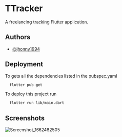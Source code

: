 
# TTracker

A freelancing tracking Flutter application.


## Authors

- [@jhonny1994](https://www.github.com/jhonny1994)


## Deployment

To gets all the dependencies listed in the pubspec.yaml

```bash
  flutter pub get
```


To deploy this project run

```bash
  flutter run lib/main.dart
```


## Screenshots

![Screenshot_1662482505](https://user-images.githubusercontent.com/29334417/188690774-64346a61-7095-4fe6-8c99-8a6729759eda.png)
